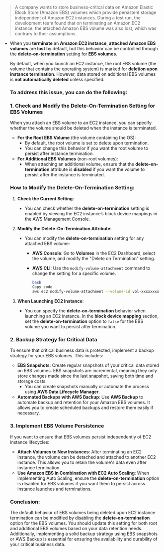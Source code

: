> A company wants to store business-critical data on Amazon Elastic Block Store (Amazon EBS) volumes which provide persistent storage independent of Amazon EC2 instances. During a test run, the development team found that on terminating an Amazon EC2 instance, the attached Amazon EBS volume was also lost, which was contrary to their assumptions.

- When you **terminate** an **Amazon EC2 instance**, **attached Amazon EBS volumes** are **lost** by default, but this behavior can be controlled through the **delete-on-termination** setting for **EBS volumes**.

    By default, when you launch an EC2 instance, the root EBS volume (the volume that contains the operating system) is marked for **deletion upon instance termination**. However, data stored on additional EBS volumes is **not automatically deleted** unless specified.

    ### **To address this issue**, you can do the following:

    ### **1. Check and Modify the Delete-On-Termination Setting for EBS Volumes**

    When you attach an EBS volume to an EC2 instance, you can specify whether the volume should be deleted when the instance is terminated.

    - **For the Root EBS Volume** (the volume containing the OS):
        - By default, the root volume is set to delete upon termination.
        - You can change this behavior if you want the root volume to persist after instance termination.
    - **For Additional EBS Volumes** (non-root volumes):
        - When attaching an additional volume, ensure that the **delete-on-termination** attribute is **disabled** if you want the volume to persist after the instance is terminated.

    ### **How to Modify the Delete-On-Termination Setting:**

    1. **Check the Current Setting**:
        - You can check whether the **delete-on-termination** setting is enabled by viewing the EC2 instance’s block device mappings in the AWS Management Console.
    2. **Modify the Delete-On-Termination Attribute**:
        - You can modify the **delete-on-termination** setting for any attached EBS volume:
            - **AWS Console**: Go to **Volumes** in the EC2 Dashboard, select the volume, and modify the "Delete on Termination" setting.
            - **AWS CLI**: Use the `modify-volume-attachment` command to change the setting for a specific volume.
                
                ```bash
                bash
                Copy code
                aws ec2 modify-volume-attachment --volume-id vol-xxxxxxxx --instance-id i-xxxxxxxx --delete-on-termination false
                
                ```
                
    3. **When Launching EC2 Instance**:
        - You can specify the **delete-on-termination** behavior when launching an EC2 instance. In the **block device mapping** section, set the **delete-on-termination** option to `false` for the EBS volume you want to persist after termination.

    ### **2. Backup Strategy for Critical Data**

    To ensure that critical business data is protected, implement a backup strategy for your EBS volumes. This includes:

    - **EBS Snapshots**: Create regular snapshots of your critical data stored on EBS volumes. EBS snapshots are incremental, meaning they only store changes made since the last snapshot, saving both time and storage costs.
        - You can create snapshots manually or automate the process using **AWS Data Lifecycle Manager**.
    - **Automated Backups with AWS Backup**: Use **AWS Backup** to automate backup and retention for your Amazon EBS volumes. It allows you to create scheduled backups and restore them easily if necessary.

    ### **3. Implement EBS Volume Persistence**

    If you want to ensure that EBS volumes persist independently of EC2 instance lifecycles:

    - **Attach Volumes to New Instances**: After terminating an EC2 instance, the volume can be detached and attached to another EC2 instance. This allows you to retain the volume's data even after instance termination.
    - **Use Amazon EBS in Combination with EC2 Auto Scaling**: When implementing Auto Scaling, ensure the **delete-on-termination** option is disabled for EBS volumes if you want them to persist across instance launches and terminations.

    ### **Conclusion**:

    The default behavior of EBS volumes being deleted upon EC2 instance termination can be modified by disabling the **delete-on-termination** option for the EBS volumes. You should update this setting for both root and additional EBS volumes based on your data retention needs. Additionally, implementing a solid backup strategy using EBS snapshots or AWS Backup is essential for ensuring the availability and durability of your critical business data.